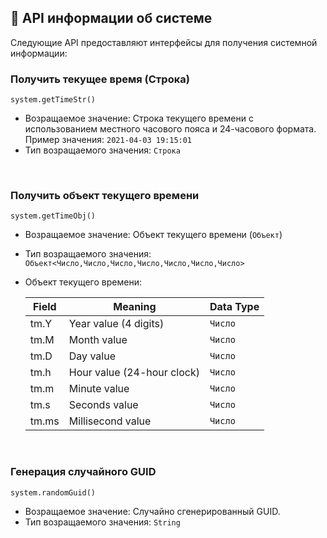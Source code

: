 <!-- translated -->

## 📜 API информации об системе

Следующие API предоставляют интерфейсы для получения системной информации:

### Получить текущее время (Строка)

`system.getTimeStr()`

- Возращаемое значение: Строка текущего времени с использованием местного часового пояса и 24-часового формата.
  Пример значения: `2021-04-03 19:15:01`
- Тип возращаемого значения: `Строка`

<br>

### Получить объект текущего времени

`system.getTimeObj()`

- Возращаемое значение: Объект текущего времени (`Объект`)

- Тип возращаемого значения:  `Объект<Число,Число,Число,Число,Число,Число,Число>`

- Объект текущего времени:

  | Field | Meaning              | Data Type |
  | ----- | -------------------- | --------- |
  | tm.Y  | Year value (4 digits)| `Число` |
  | tm.M  | Month value          | `Число` |
  | tm.D  | Day value            | `Число` |
  | tm.h  | Hour value (24-hour clock)|`Число` |
  | tm.m  | Minute value         | `Число` |
  | tm.s  | Seconds value        | `Число` |
  | tm.ms | Millisecond value    | `Число` |

<br>

### Генерация случайного GUID

`system.randomGuid()` 

- Возращаемое значение: Случайно сгенерированный GUID.
- Тип возращаемого значения:  `String`

<br>